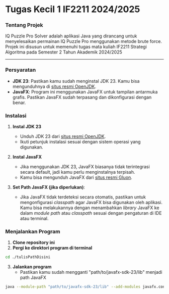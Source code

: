 # Tugas Kecil 1 IF2211 2024/2025

### Tentang Projek

IQ Puzzle Pro Solver adalah aplikasi Java yang dirancang untuk menyelesaikan permainan IQ Puzzle Pro menggunakan metode brute force. Projek ini disusun untuk memenuhi tugas  mata kuliah IF2211 Strategi Algoritma pada Semester 2 Tahun Akademik 2024/2025

---
### Persyaratan
- **JDK 23**: Pastikan kamu sudah menginstal JDK 23. Kamu bisa mengunduhnya di [situs resmi OpenJDK](https://jdk.java.net/23/).
- **JavaFX**: Program ini menggunakan JavaFX untuk tampilan antarmuka grafis. Pastikan JavaFX sudah terpasang dan dikonfigurasi dengan benar.

### Instalasi
1. **Instal JDK 23**
    - Unduh JDK 23 dari [situs resmi OpenJDK](https://jdk.java.net/23/).
    - Ikuti petunjuk instalasi sesuai dengan sistem operasi yang digunakan.

2. **Instal JavaFX**
    - Jika menggunakan JDK 23, JavaFX biasanya tidak terintegrasi secara default, jadi kamu perlu menginstalnya terpisah.
    - Kamu bisa mengunduh JavaFX dari [situs resmi Gluon](https://gluonhq.com/products/javafx/).

3. **Set Path JavaFX (jika diperlukan)**:
    - Jika JavaFX tidak terdeteksi secara otomatis, pastikan untuk mengonfigurasi *classpath* agar JavaFX bisa digunakan oleh aplikasi. Kamu bisa melakukannya dengan menambahkan *library* JavaFX ke dalam *module path* atau *classpath* sesuai dengan pengaturan di IDE atau terminal.

### Menjalankan Program
1. **Clone repository ini**
2. **Pergi ke direktori program di terminal**
```bash
cd ./tulisPathDisini
```
3. **Jalankan program**
   - Pastikan kamu sudah mengganti "path/to/javafx-sdk-23/lib" menjadi path JavaFX
```bash
java --module-path "path/to/javafx-sdk-23/lib" --add-modules javafx.controls,javafx.fxml -jar bin/IQPuzzleProSolver.jar
